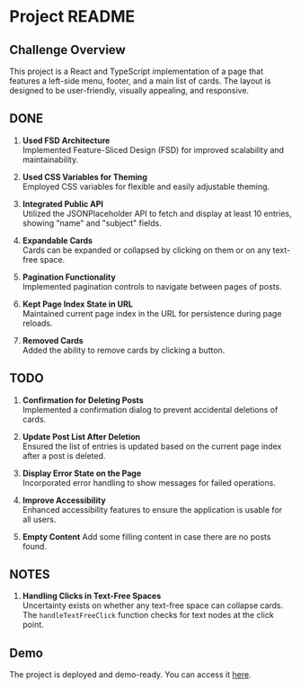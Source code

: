 # Project README

## Challenge Overview

This project is a React and TypeScript implementation of a page that features a left-side menu, footer, and a main list of cards. The layout is designed to be user-friendly, visually appealing, and responsive.

## DONE

1. **Used FSD Architecture**  
   Implemented Feature-Sliced Design (FSD) for improved scalability and maintainability.

2. **Used CSS Variables for Theming**  
   Employed CSS variables for flexible and easily adjustable theming.

3. **Integrated Public API**  
   Utilized the JSONPlaceholder API to fetch and display at least 10 entries, showing "name" and "subject" fields.

4. **Expandable Cards**  
   Cards can be expanded or collapsed by clicking on them or on any text-free space.

5. **Pagination Functionality**  
   Implemented pagination controls to navigate between pages of posts.

6. **Kept Page Index State in URL**  
   Maintained current page index in the URL for persistence during page reloads.

7. **Removed Cards**  
   Added the ability to remove cards by clicking a button.

## TODO
1. **Confirmation for Deleting Posts**  
   Implemented a confirmation dialog to prevent accidental deletions of cards.

2. **Update Post List After Deletion**  
   Ensured the list of entries is updated based on the current page index after a post is deleted.

3. **Display Error State on the Page**  
    Incorporated error handling to show messages for failed operations.

4. **Improve Accessibility**  
    Enhanced accessibility features to ensure the application is usable for all users.

5. **Empty Content**
   Add some filling content in case there are no posts found.

## NOTES

1. **Handling Clicks in Text-Free Spaces**  
   Uncertainty exists on whether any text-free space can collapse cards. The `handleTextFreeClick` function checks for text nodes at the click point.

## Demo

The project is deployed and demo-ready. You can access it [here](insert-demo-link).
